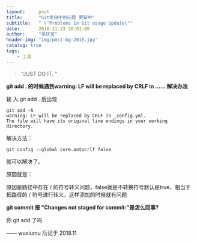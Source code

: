 ```yaml
---
layout:     post
title:      "Git使用中的问题 更新中"
subtitle:   " \"Problems in Git usage Update\""
date:       2018-11-23 20:01:00
author:     "吴庆宝"
header-img: "img/post-bg-2015.jpg"
catalog: true
tags:
    - 工具
---
```


> “JUST DO IT. ”


**git add . 的时候遇到warning: LF will be replaced by CRLF in ...... 解决办法**

输 入 git add . 后出现
```
git add -A
warning: LF will be replaced by CRLF in _config.yml.
The file will have its original line endings in your working directory.
```
解决方法：
```
git config --global core.autocrlf false
```
就可以解决了。

原因就是：

原因是路径中存在 / 的符号转义问题，false就是不转换符号默认是true，相当于把路径的 / 符号进行转义，这样添加的时候就有问题

**git commit 报 "Changes not staged for commit:"是怎么回事?**

你 git add 了吗

—— wuxiumu 后记于 2018.11
